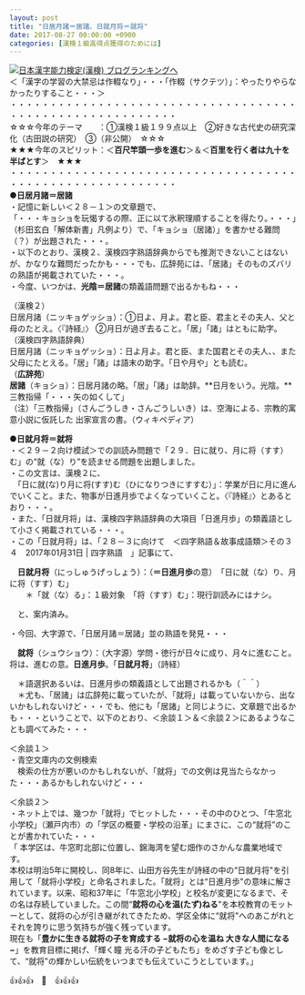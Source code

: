 ```yaml
---
layout: post
title: "日居月諸＝居諸、日就月将＝就将"
date: 2017-08-27 00:00:00 +0900
categories: [漢検１級高得点獲得のためには]
---
```


[![](/syuusyuu9701/assets/images/日居月諸＝居諸、日就月将＝就将-br_c_3028_1.gif)](http://blog.with2.net/link.php?1659096:3028 "日本漢字能力検定(漢検) ブログランキングへ")[日本漢字能力検定(漢検) ブログランキングへ](http://blog.with2.net/link.php?1659096:3028)  
＜「漢字の学習の大禁忌は作輟なり」・・・「作輟（サクテツ）」：やったりやらなかったりすること・・・＞  
・・・・・・・・・・・・・・・・・・・・・・・・・・・・・・・・・・・・・・・・・・・・・・・・・・・・・・・・・  
☆☆☆今年のテーマ　　：①漢検１級１９９点以上　②好きな古代史の研究深化（古田説の研究）　③（非公開）　☆☆☆　　  
★★★今年のスピリット：＜**百尺竿頭一歩を進む**＞＆＜**百里を行く者は九十を半ばとす**＞　★★★  
・・・・・・・・・・・・・・・・・・・・・・・・・・・・・・・・・・・・・・・・・・・・・・・・・・・・・・・・・  
●**日居月諸＝居諸**  
・記憶に新しい＜２８－１＞の文章題で、  
「・・・キョショを玩愒するの際、正に以て氷釈理順することを得たり。・・・」（杉田玄白「解体新書」凡例より）で、「キョショ（居諸）」を書かせる難問（？）が出題された・・・。  
・以下のとおり、漢検２、漢検四字熟語辞典からでも推測できないことはないが、かなりな難問だったかも・・・でも、広辞苑には、「居諸」そのものズバリの熟語が掲載されていた・・・。  
・今度、いつかは、**光陰＝居諸**の類義語問題で出るかもね・・・  
  
（漢検２）  
日居月諸（ニッキョゲッショ）：①日よ、月よ。君と臣、君主とその夫人、父と母のたとえ。〈『詩経』〉 ②月日が過ぎ去ること。「居」「諸」はともに助字。  
（漢検四字熟語辞典）  
日居月諸（ニッキョゲッショ）：日よ月よ。君と臣、また国君とその夫人、、また父母にたとえる。「居」「諸」は語末の助字。「日や月や」とも読む。  
（**広辞苑**）  
**居諸**（キョショ）：日居月諸の略。「居」「諸」は助辞。**日月をいう。光陰。**三教指帰「・・・矢の如くして」  
（注）「三教指帰」（さんごうしき・さんごうしいき）は、空海による、宗教的寓意小説に仮託した 出家宣言の書。（ウィキペディア）  
  
●**日就月将＝就将**  
・＜２９－２向け模試＞での訓読み問題で「２９．日に就り、月に将（すす）む」の“就（な）り”を読ませる問題を出題しました。  
・この文言は、漢検２に、　　　  
　「日に就(な)り月に将(すす)む（ひになりつきにすすむ）」：学業が日に月に進んでいくこと。また、物事が日進月歩でよくなっていくこと。〈『詩経』〉とあるとおり・・・。  
・また、「日就月将」は、漢検四字熟語辞典の大項目「日進月歩」の類義語として小さく掲載されている・・・。  
・この「日就月将」は、「２８－３に向けて　＜四字熟語＆故事成語類＞その３４　2017年01月31日 | 四字熟語　」記事にて、  
  
　**日就月将**（にっしゅうげっしょう）：（**＝日進月歩**の意）　「日に就（な）り、月に将（すす）む」　　  
　　＊「就（な）る」：１級対象　「将（すす）む」：現行訓読みにはナシ。  
  
　と、案内済み。  
  
・今回、大字源で、「日居月諸＝居諸」並の熟語を発見・・・  
  
　**就将**（シュウショウ）：（大字源）学問・徳行が日々に成り、月々に進むこと。将は、進むの意。**日進月歩**。「**日就月将**」（詩経）  
  
　＊語選択あるいは、日進月歩の類義語として出題されるかも（＾＾）  
　＊尤も、「居諸」は広辞苑に載っていたが、「就将」は載っていないから、出ないかもしれないけど・・・でも、他にも「居諸」と同じように、文章題で出るかも・・・ということで、以下のとおり、＜余談１＞＆＜余談２＞にあるようなことも調べてみた・・・  
  
＜余談１＞  
・青空文庫内の文例検索  
　検索の仕方が悪いのかもしれないが、「就将」での文例は見当たらなかった・・・あるかもしれないけど・・・  
  
＜余談２＞  
・ネット上では、幾つか「就将」でヒットした・・・その中のひとつ、「牛窓北小学校」（瀬戸内市）の「学区の概要・学校の沿革」にまさに、この“就将”のことが書かれていた・・・  
「 本学区は、牛窓町北部に位置し、錦海湾を望む畑作のさかんな農業地域です。  
本校は明治5年に開校し、同8年に、山田方谷先生が詩経の中の“日就月将"を引用して「就将小学校」と命名されました。「就将」とは“日進月歩"の意味に解されています。以来、昭和37年に「牛窓北小学校」と校名が変更になるまで、その名は存続していました。この間“**就将の心を温(たず)ねる**"を本校教育のモットーとして、就将の心が引き継がれてきたため、学区全体に“就将"へのあこがれとそれを誇りに思う気持ちが強く残っています。  
現在も「**豊かに生きる就将の子を育成する −就将の心を温ね 大きな人間になる−**」を教育目標に掲げ、「輝く瞳 光る汗の子どもたち」をめざす子ども像として、“就将"の輝かしい伝統をいつまでも伝えていこうとしています。」  
  
👍👍👍　🐔　👍👍👍  